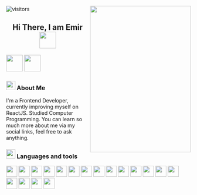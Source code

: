![visitors](https://visitor-badge-reloaded.herokuapp.com/badge?page_id=aemirdnr&color=fff&lcolor=000)
<img align="right" height="400" width="275" src="https://i.giphy.com/media/SvGFA2WF9IP0WjmzvE/giphy.gif"/>
<!--
 [GIF Sources]
 <img src="https://i.giphy.com/media/dz6NpfESnqqcnJH1MY/giphy.gif"/>
 <img src="https://i.giphy.com/media/WPtWaxuzyf5awJYb3m/giphy.gif"/>
 <img src="https://i.giphy.com/media/SvGFA2WF9IP0WjmzvE/giphy.gif"/>
 -->

<h2 align="center">Hi There, I am <b>Emir <img src="https://emojis.slackmojis.com/emojis/images/1643514983/10096/laptop_parrot.gif?1643514983" width=45 height=45></b></h2>
<a href="https://www.linkedin.com/in/emirmorgan/"><img width=45 height=45 src="https://img.icons8.com/color/48/000000/linkedin.png"></a>
<a href="https://www.twitter.com/emirmrg"><img width=45 height=45 src="https://img.icons8.com/fluency/48/000000/twitter.png"></a>
<!-- <a href="mailto:"><img width=45 height=45 src="https://img.icons8.com/color/48/000000/apple-mail.png"></a> -->

<h3><img src="https://emojis.slackmojis.com/emojis/images/1643514719/7248/baby-yoda-soup.gif?1643514719" width=25 height=25>  About Me</h3>
<p>
  I'm a Frontend Developer, currently improving myself on ReactJS. Studied Computer Programming. You can learn so much more about me via my social links, feel free to ask anything.
</p>

<h3><img src="https://emojis.slackmojis.com/emojis/images/1643514738/7421/typingcat.gif?1643514738" width=25 height=25> Languages and tools</h3>
<code><img height="30" src="https://img.icons8.com/color/48/000000/html-5--v1.png"/></code>
<code><img height="30" src="https://img.icons8.com/color/48/000000/css3.png"></code>
<code><img height="30" src="https://img.icons8.com/color/48/000000/javascript--v1.png"></code>
<code><img height="30" src="https://img.icons8.com/ultraviolet/40/000000/react--v1.png"/></code>
<code><img height="30" src="https://img.icons8.com/color/48/000000/redux.png""/></code>
<code><img height="30" src="https://img.icons8.com/color/48/000000/material-ui.png"/></code>
<code><img height="30" src="https://img.icons8.com/color/48/000000/bootstrap.png"></code>
<code><img height="30" src="https://img.icons8.com/color/48/000000/tailwindcss.png"></code>
<code><img height="30" src="https://img.icons8.com/color/48/000000/sass.png"></code>
<code><img height="30" src="https://img.icons8.com/dusk/64/000000/php-logo.png"></code>
<code><img height="30" src="https://img.icons8.com/color/48/000000/mysql-logo.png"></code>
<code><img height="30" src="https://img.icons8.com/color/48/000000/c-sharp-logo-2.png"></code>
<code><img height="30" src="https://img.icons8.com/color/48/000000/visual-studio--v2.png"></code>
<code><img height="30" src="https://img.icons8.com/color/48/000000/visual-studio-code-2019.png"></code>
<code><img height="30" src="https://img.icons8.com/color/48/000000/git.png"></code>
<code><img height="30" src="https://img.icons8.com/fluency/48/000000/docker.png"></code>
<code><img height="30" src="https://img.icons8.com/color/48/000000/figma--v1.png"></code>
<code><img height="30" src="https://uxwing.com/wp-content/themes/uxwing/download/brands-and-social-media/postman-icon.png"></code>

<br>
<br>
